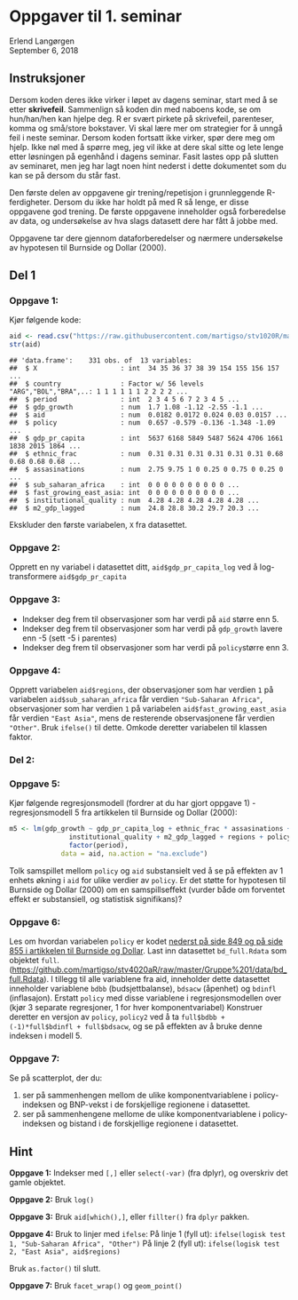 # Oppgaver til 1. seminar
Erlend Langørgen  
September 6, 2018  



## Instruksjoner

Dersom koden deres ikke virker i løpet av dagens seminar, start med å se etter **skrivefeil**. Sammenlign så koden din med naboens kode, se om hun/han/hen kan hjelpe deg. R er svært pirkete på skrivefeil, parenteser, komma og små/store bokstaver. Vi skal lære mer om strategier for å unngå feil i neste seminar. Dersom koden fortsatt ikke virker, spør dere meg om hjelp. Ikke nøl med å spørre meg, jeg vil ikke at dere skal sitte og lete lenge etter løsningen på egenhånd i dagens seminar. Fasit lastes opp på slutten av seminaret, men jeg har lagt noen hint nederst i dette dokumentet som du kan se på dersom du står fast. 

Den første delen av oppgavene gir trening/repetisjon i grunnleggende R-ferdigheter. Dersom du ikke har holdt på med R så lenge, er disse oppgavene god trening. De første oppgavene inneholder også forberedelse av data, og undersøkelse av hva slags datasett dere har fått å jobbe med. 

Oppgavene tar dere gjennom dataforberedelser og nærmere undersøkelse av hypotesen til Burnside og Dollar (2000).


## Del 1

### Oppgave 1:

Kjør følgende kode:

```r
aid <- read.csv("https://raw.githubusercontent.com/martigso/stv1020R/master/data/aidgrowth.csv")
str(aid)
```

```
## 'data.frame':	331 obs. of  13 variables:
##  $ X                     : int  34 35 36 37 38 39 154 155 156 157 ...
##  $ country               : Factor w/ 56 levels "ARG","BOL","BRA",..: 1 1 1 1 1 1 2 2 2 2 ...
##  $ period                : int  2 3 4 5 6 7 2 3 4 5 ...
##  $ gdp_growth            : num  1.7 1.08 -1.12 -2.55 -1.1 ...
##  $ aid                   : num  0.0182 0.0172 0.024 0.03 0.0157 ...
##  $ policy                : num  0.657 -0.579 -0.136 -1.348 -1.09 ...
##  $ gdp_pr_capita         : int  5637 6168 5849 5487 5624 4706 1661 1838 2015 1864 ...
##  $ ethnic_frac           : num  0.31 0.31 0.31 0.31 0.31 0.31 0.68 0.68 0.68 0.68 ...
##  $ assasinations         : num  2.75 9.75 1 0 0.25 0 0.75 0 0.25 0 ...
##  $ sub_saharan_africa    : int  0 0 0 0 0 0 0 0 0 0 ...
##  $ fast_growing_east_asia: int  0 0 0 0 0 0 0 0 0 0 ...
##  $ institutional_quality : num  4.28 4.28 4.28 4.28 4.28 ...
##  $ m2_gdp_lagged         : num  24.8 28.8 30.2 29.7 20.3 ...
```

Ekskluder den første variabelen, `X` fra datasettet.


### Oppgave 2:

Opprett en ny variabel i datasettet ditt, `aid$gdp_pr_capita_log` ved å log-transformere `aid$gdp_pr_capita`

### Oppgave 3:

- Indekser deg frem til observasjoner som har verdi på `aid` større enn 5.
- Indekser deg frem til observasjoner som har verdi på `gdp_growth` lavere enn -5 (sett -5 i parentes) 
- Indekser deg frem til observasjoner som har verdi på `policy`større enn 3. 

### Oppgave 4:
Opprett variabelen `aid$regions`, der observasjoner som har verdien `1` på variabelen `aid$sub_saharan_africa` får verdien `"Sub-Saharan Africa"`, observasjoner som har verdien `1` på variabelen `aid$fast_growing_east_asia` får verdien `"East Asia"`, mens de resterende observasjonene får verdien `"Other"`. Bruk `ifelse()` til dette.
Omkode deretter variabelen til klassen faktor.

### Del 2:

### Oppgave 5:

Kjør følgende regresjonsmodell (fordrer at du har gjort oppgave 1) - regresjonsmodell 5 fra artikkelen til Burnside og Dollar (2000):


```r
m5 <- lm(gdp_growth ~ gdp_pr_capita_log + ethnic_frac * assasinations +
               institutional_quality + m2_gdp_lagged + regions + policy * aid +
               factor(period),
             data = aid, na.action = "na.exclude")
```

Tolk samspillet mellom `policy` og `aid` substansielt ved å se på effekten av 1 enhets økning i `aid` for ulike verdier av `policy`. Er det støtte for hypotesen til Burnside og Dollar (2000) om en samspillseffekt (vurder både om forventet effekt er substansiell, og statistisk signifikans)?

### Oppgave 6: 

Les om hvordan variabelen `policy` er kodet [nederst på side 849 og på side 855 i artikkelen til Burnside og Dollar](https://www.jstor.org/stable/117311?seq=1#metadata_info_tab_contents). 
Last inn datasettet `bd_full.Rdata` som objektet `full`. (https://github.com/martigso/stv4020aR/raw/master/Gruppe%201/data/bd_full.Rdata). I tillegg til alle variablene fra aid, inneholder dette datasettet inneholder variablene `bdbb` (budsjettbalanse), `bdsacw` (åpenhet) og `bdinfl` (inflasajon). Erstatt `policy` med disse variablene i regresjonsmodellen over (kjør 3 separate regresjoner, 1 for hver komponentvariabel)
Konstruer deretter  en versjon av `policy`, `policy2` ved å ta `full$bdbb + (-1)*full$bdinfl + full$bdsacw`, og se på effekten av å bruke denne indeksen i modell 5.

### Oppgave 7: 

Se på scatterplot, der du:

1. ser på sammenhengen mellom de ulike komponentvariablene i policy-indeksen og BNP-vekst i de forskjellige regionene i datasettet. 
2. ser på sammenhengene mellome de ulike komponentvariablene i policy-indeksen og bistand i de forskjellige regionene i datasettet.





## Hint

**Oppgave 1:** Indekser med `[,]` eller `select(-var)` (fra dplyr), og overskriv det gamle objektet.

**Oppgave 2:** Bruk `log()`

**Oppgave 3:** Bruk `aid[which(),]`, eller `fillter()` fra `dplyr` pakken.

**Oppgave 4:** Bruk to linjer med `ifelse`:
På linje 1 (fyll ut): `ifelse(logisk test 1, "Sub-Saharan Africa", "Other")`
På linje 2 (fyll ut): `ifelse(logisk test 2, "East Asia", aid$regions)`

Bruk `as.factor()` til slutt.

**Oppgave 7:** Bruk `facet_wrap()` og `geom_point()`
